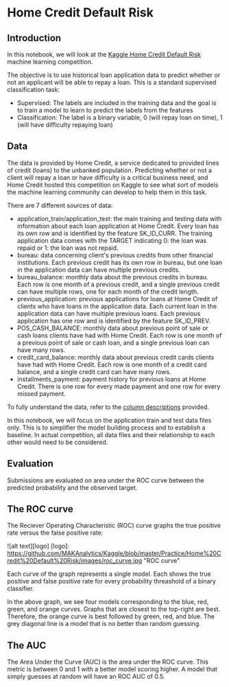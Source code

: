 # Home Credit Default Risk

## Introduction
In this notebook, we will look at the [Kaggle Home Credit Default Risk](https://www.kaggle.com/c/home-credit-default-risk "Kaggle Home Credit Default Risk")  machine learning competition.

The objective is to use historical loan application data to predict whether or not an applicant will be able to repay a loan. This is a standard supervised classification task:

* Supervised: The labels are included in the training data and the goal is to train a model to learn to predict the labels from the features
* Classification: The label is a binary variable, 0 (will repay loan on time), 1 (will have difficulty repaying loan)

## Data
The data is provided by Home Credit, a service dedicated to provided lines of credit (loans) to the unbanked population. Predicting whether or not a client will repay a loan or have difficulty is a critical business need, and Home Credit hosted this competition on Kaggle to see what sort of models the machine learning community can develop to help them in this task.

There are 7 different sources of data:

* application_train/application_test: the main training and testing data with information about each loan application at Home Credit. Every loan has its own row and is identified by the feature SK_ID_CURR. The training application data comes with the TARGET indicating 0: the loan was repaid or 1: the loan was not repaid.
* bureau: data concerning client's previous credits from other financial institutions. Each previous credit has its own row in bureau, but one loan in the application data can have multiple previous credits.
* bureau_balance: monthly data about the previous credits in bureau. Each row is one month of a previous credit, and a single previous credit can have multiple rows, one for each month of the credit length.
* previous_application: previous applications for loans at Home Credit of clients who have loans in the application data. Each current loan in the application data can have multiple previous loans. Each previous application has one row and is identified by the feature SK_ID_PREV.
* POS_CASH_BALANCE: monthly data about previous point of sale or cash loans clients have had with Home Credit. Each row is one month of a previous point of sale or cash loan, and a single previous loan can have many rows.
* credit_card_balance: monthly data about previous credit cards clients have had with Home Credit. Each row is one month of a credit card balance, and a single credit card can have many rows.
* installments_payment: payment history for previous loans at Home Credit. There is one row for every made payment and one row for every missed payment.

To fully understand the data, refer to the [column descriptions](https://github.com/MAKAnalytics/Kaggle/blob/master/Practice/Home%20Credit%20Default%20Risk/data/HomeCredit_columns_description.csv) provided.

In this notebook, we will focus on the application train and test data files only. This is to simplifier the model building process and to establish a baseline. In actual competition, all data files and their relationship to each other would need to be considered. 

## Evaluation
Submissions are evaluated on area under the ROC curve between the predicted probability and the observed target.

## The ROC curve
The Reciever Operating Characteristic (ROC) curve graphs the true positive rate versus the false positive rate: 

![alt text][logo]
[logo]: https://github.com/MAKAnalytics/Kaggle/blob/master/Practice/Home%20Credit%20Default%20Risk/images/roc_curve.jpg "ROC curve"

Each curve of the graph represents a single model. Each shows the true positive and false positive rate for every probability threashold of a binary classifier.

In the above graph, we see four models corresponding to the blue, red, green, and orange curves. Graphs that are closest to the top-right are best. Therefore, the orange curve is best followed by green, red, and blue. The grey diagonal line is a model that is no better than random guessing.

## The AUC
The Area Under the Curve (AUC) is the area under the ROC curve. This metric is between 0 and 1 with a better model scoring higher. A model that simply guesses at random will have an ROC AUC of 0.5.

